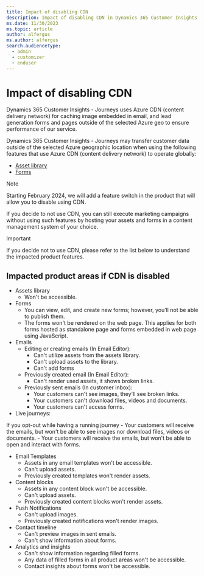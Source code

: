 ```yaml
---
title: Impact of disabling CDN
description: Impact of disabling CDN in Dynamics 365 Customer Insights - Journeys.
ms.date: 11/30/2023
ms.topic: article
author: alfergus
ms.author: alfergus
search.audienceType: 
  - admin
  - customizer
  - enduser
---
```


# Impact of disabling CDN

Dynamics 365 Customer Insights - Journeys uses Azure CDN (content delivery network) for caching image embedded in email, and lead generation forms and pages outside of the selected Azure geo to ensure performance of our service.

Dynamics 365 Customer Insights - Journeys may transfer customer data outside of the selected Azure geographic location when using the following features that use Azure CDN (content delivery network) to operate globally:
- [Asset library](upload-images-files.md)
- [Forms](real-time-marketing-form-overview.md)

> [!NOTE]
> Starting February 2024, we will add a feature switch in the product that will allow you to disable using CDN.
> 
> If you decide to not use CDN, you can still execute marketing campaigns without using such features by hosting your assets and forms in a content management system of your choice.

> [!IMPORTANT]
> If you decide not to use CDN, please refer to the list below to understand the impacted product features.

## Impacted product areas if CDN is disabled

- Assets library 
    - Won't be accessible.
- Forms 
    - You can view, edit, and create new forms; however, you’ll not be able to publish them.
    - The forms won't be rendered on the web page. This applies for both forms hosted as standalone page and forms embedded in web page using JavaScript.
- Emails 
    - Editing or creating emails (In Email Editor):
        - Can't utilize assets from the assets library. 
        - Can't upload assets to the library.
        - Can't add forms
    - Previously created email (In Email Editor):
        - Can't render used assets, it shows broken links.
    - Previously sent emails (In customer inbox):
        - Your customers can't see images, they'll see broken links.
        - Your customers can't download files, videos and documents.
        - Your customers can't access forms.
- Live journeys:

If you opt-out while having a running journey
    - Your customers will receive the emails, but won't be able to see images nor download files, videos or documents.
    - Your customers will receive the emails, but won't be able to open and interact with forms.
- Email Templates
    - Assets in any email templates won't be accessible. 
    - Can't upload assets. 
    - Previously created templates won't render assets.
- Content blocks
    - Assets in any content block won't be accessible. 
    - Can't upload assets. 
    - Previously created content blocks won't render assets.
- Push Notifications
    - Can't upload images. 
    - Previously created notifications won't render images.
- Contact timeline
    - Can't preview images in sent emails. 
    - Can't show information about forms.
- Analytics and insights 
    - Can't show information regarding filled forms. 
    - Any data of filled forms in all product areas won't be accessible.
    - Contact insights about forms won't be accessible.
